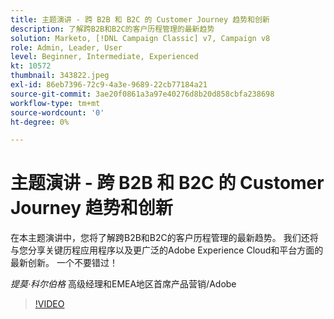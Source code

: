 ```yaml
---
title: 主题演讲 - 跨 B2B 和 B2C 的 Customer Journey 趋势和创新
description: 了解跨B2B和B2C的客户历程管理的最新趋势
solution: Marketo, [!DNL Campaign Classic] v7, Campaign v8
role: Admin, Leader, User
level: Beginner, Intermediate, Experienced
kt: 10572
thumbnail: 343822.jpeg
exl-id: 86eb7396-72c9-4a3e-9689-22cb77184a21
source-git-commit: 3ae20f0861a3a97e40276d8b20d858cbfa238698
workflow-type: tm+mt
source-wordcount: '0'
ht-degree: 0%

---
```


# 主题演讲 - 跨 B2B 和 B2C 的 Customer Journey 趋势和创新

在本主题演讲中，您将了解跨B2B和B2C的客户历程管理的最新趋势。 我们还将与您分享关键历程应用程序以及更广泛的Adobe Experience Cloud和平台方面的最新创新。 一个不要错过！

*提莫·科尔伯格* 高级经理和EMEA地区首席产品营销/Adobe

>[!VIDEO](https://video.tv.adobe.com/v/343822/?quality=12&learn=on)
